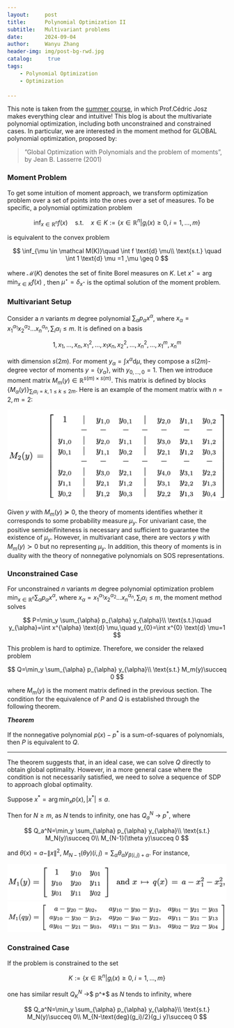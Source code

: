 ```yaml
---
layout:     post
title:      Polynomial Optimization II
subtitle:   Multivariant problems
date:       2024-09-04
author:     Wanyu Zhang
header-img: img/post-bg-rwd.jpg
catalog: 	 true
tags:
    - Polynomial Optimization
    - Optimization

---
```




This note is taken from the [summer course](https://sites.google.com/site/cedricjosz/home/introduction-to-polynomial-optimization), in which Prof.Cédric Josz makes everything clear and intuitive! This blog is about the multivariate polynomial optimization, including both unconstrained and constrained cases. In particular, we are interested in the moment method for GLOBAL polynomial optimization, proposed by:

> ”Global Optimization with Polynomials and the problem of moments”, by Jean B. Lasserre (2001)

### Moment Problem

To get some intuition of moment approach, we transform optimization problem over a set of points into the ones over a set of measures. To be specific, a polynomial optimization problem



$$
\inf_{x \in \mathbb{R}^n} f(x) \quad \text{s.t.} \quad x\in K:=\{x \in \mathbb{R}^n|g_i(x) \geq 0, i=1,...,m\}
$$


is equivalent to the convex problem


$$
\inf_{\mu \in \mathcal M(K)}\quad \int f \text{d} \mu\\
\text{s.t.} \quad \int 1 \text{d} \mu =1 ,\mu \geq 0
$$


where $\mathcal M(K)$ denotes the set of finite Borel measures on $K$. Let $x^{\star}=\arg\min_{x\in K} f(x)$ , then $\mu^{\star}=\delta_{x^{\star}}$ is the optimal solution of the moment problem.

### Multivariant Setup

Consider a $n$ variants $m$ degree polynomial  $\sum_{\alpha} p_{\alpha} x^{\alpha}$, where $x_{\alpha}=x_1^{\alpha_1}x_2^{\alpha_2}...x_n^{\alpha_n},\sum_i \alpha_i \leq m$. It is defined on a basis


$$
1,x_1,...,x_n,x_1^2,...,x_1 x_n,x_2^2,...,x_n^2,...,x_1^m,x_n^m
$$


with dimension $s(2m)$. For moment $y_{\alpha}=\int x^{\alpha} \text{d} \mu$, they compose a $s(2m)$-degree vector of moments $y=\{y_{\alpha}\}$, with $y_{0,...,0}=1$. Then we introduce moment matrix $M_m(y)\in \mathbb R^{s(m)\times s(m)}$.  This matrix is defined by blocks $\{M_{\alpha}(y)\}_{\sum_i \alpha_i=k,1\leq k \leq 2m}$. Here is an example of the moment matrix with $n=2,m=2$:

<img src="./_posts/090401.png"/>

Given $y$ with $M_m(y)\succeq 0$, the theory of moments identifies whether it corresponds to some probability measure $\mu_y$.  For univariant case, the positive semideifiniteness is necessary and sufficient to guarantee the existence of  $\mu_y$. However, in multivariant case, there are vectors $y$ with  $M_m(y)\succ 0$ but no representing $\mu_y$. In addition, this theory of moments is in duality with the theory of nonnegative polynomials on SOS representations.

### Unconstrained Case

For unconstrained $n$ variants $m$ degree polynomial optimization problem $\min_{x\in \mathbb{R}^n} \sum_{\alpha} p_{\alpha} x^{\alpha}$, where $x_{\alpha}=x_1^{\alpha_1}x_2^{\alpha_2}...x_n^{\alpha_n},\sum_i \alpha_i \leq m$, the moment method solves



$$
P=\min_y \sum_{\alpha} p_{\alpha} y_{\alpha}\\
\text{s.t.}\quad y_{\alpha}=\int x^{\alpha} \text{d} \mu,\quad y_{0}=\int x^{0} \text{d} \mu=1
$$



This problem is hard to optimize. Therefore, we consider the relaxed problem



$$
Q=\min_y \sum_{\alpha} p_{\alpha} y_{\alpha}\\
\text{s.t.} M_m(y)\succeq 0
$$



where $M_m(y)$ is the moment matrix defined in the previous section. The condition for the equivalence of $P$ and $Q$ is established through the following theorem.

***Theorem***

If the nonnegative polynomial $p(x)-p^*$ is a sum-of-squares of polynomials, then $P$ is equivalent to $Q$.

------

The theorem suggests that, in an ideal case, we can solve $Q$ directly to obtain global optimality. However, in a more general case where the condition is not necessarily satisfied, we need to solve a sequence of SDP to approach global optimality. 

Suppose $x^*=\arg \min_x p(x) ,| x^*| \leq a$. 

Then for $N \geq m$, as $N$ tends to infinity, one has $Q_a^N$ -> $p^*$, where 


$$
Q_a^N=\min_y \sum_{\alpha} p_{\alpha} y_{\alpha}\\
\text{s.t.} M_N(y)\succeq 0\\
M_{N-1}(\theta y)\succeq 0
$$


and $\theta(x)=a-\|x\|^2$, $M_{N-1}(\theta y)(i,j)=\sum_{\alpha} \theta_{\alpha} y_{\beta (i,j)+\alpha}$. For instance,

<img src="./090402.png"/>

<img src="./090403.png"/>

### Constrained Case

If the problem is constrained to the set


$$
K:=\{x \in \mathbb{R}^n|g_i(x) \geq 0, i=1,...,m\}
$$


one has similar result  $Q_K^N$ ->$ p^*$ as $N$ tends to infinity, where


$$
Q_a^N=\min_y \sum_{\alpha} p_{\alpha} y_{\alpha}\\
\text{s.t.} M_N(y)\succeq 0\\
M_{N-\text{deg}(g_i)/2}(g_i y)\succeq 0
$$
